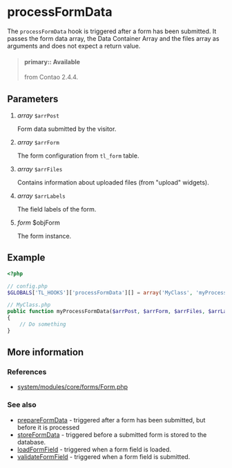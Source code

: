 # processFormData

The `processFormData` hook is triggered after a form has been submitted. It
passes the form data array, the Data Container Array and the files array as
arguments and does not expect a return value.

> #### primary:: Available   
> from Contao 2.4.4.


## Parameters

1. *array* `$arrPost`

    Form data submitted by the visitor.

2. *array* `$arrForm`

    The form configuration from `tl_form` table.

3. *array* `$arrFiles`

    Contains information about uploaded files (from "upload" widgets).

4. *array* `$arrLabels`
    
    The field labels of the form.

5. *form* $objForm

    The form instance.
 

## Example

```php
<?php

// config.php
$GLOBALS['TL_HOOKS']['processFormData'][] = array('MyClass', 'myProcessFormData');

// MyClass.php
public function myProcessFormData($arrPost, $arrForm, $arrFiles, $arrLabels, $objForm)
{
    // Do something
}
```

## More information


### References

- [system/modules/core/forms/Form.php](https://github.com/contao/core/blob/3.5.0/system/modules/core/forms/Form.php#L514-L521)


### See also

- [prepareFormData](prepareFormData.md) - triggered after a form has been submitted, but before it is processed
- [storeFormData](storeFormData.md) - triggered before a submitted form is stored to the database.
- [loadFormField](loadFormField.md) - triggered when a form field is loaded.
- [validateFormField](validateFormField.md) - triggered when a form field is submitted.
